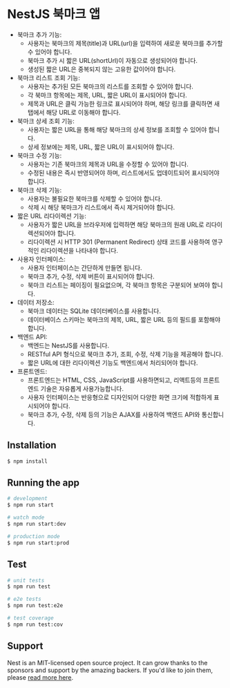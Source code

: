 # NestJS 북마크 앱

- 북마크 추가 기능:
    - 사용자는 북마크의 제목(title)과 URL(url)을 입력하여 새로운 북마크를 추가할 수 있어야 합니다.
    - 북마크 추가 시 짧은 URL(shortUrl)이 자동으로 생성되어야 합니다.
    - 생성된 짧은 URL은 중복되지 않는 고유한 값이어야 합니다.
- 북마크 리스트 조회 기능:
    - 사용자는 추가된 모든 북마크의 리스트를 조회할 수 있어야 합니다.
    - 각 북마크 항목에는 제목, URL, 짧은 URL이 표시되어야 합니다.
    - 제목과 URL은 클릭 가능한 링크로 표시되어야 하며, 해당 링크를 클릭하면 새 탭에서 해당 URL로 이동해야 합니다.
- 북마크 상세 조회 기능:
    - 사용자는 짧은 URL을 통해 해당 북마크의 상세 정보를 조회할 수 있어야 합니다.
    - 상세 정보에는 제목, URL, 짧은 URL이 표시되어야 합니다.
- 북마크 수정 기능:
    - 사용자는 기존 북마크의 제목과 URL을 수정할 수 있어야 합니다.
    - 수정된 내용은 즉시 반영되어야 하며, 리스트에서도 업데이트되어 표시되어야 합니다.
- 북마크 삭제 기능:
    - 사용자는 불필요한 북마크를 삭제할 수 있어야 합니다.
    - 삭제 시 해당 북마크가 리스트에서 즉시 제거되어야 합니다.
- 짧은 URL 리다이렉션 기능:
    - 사용자가 짧은 URL을 브라우저에 입력하면 해당 북마크의 원래 URL로 리다이렉션되어야 합니다.
    - 리다이렉션 시 HTTP 301 (Permanent Redirect) 상태 코드를 사용하여 영구적인 리다이렉션을 나타내야 합니다.
- 사용자 인터페이스:
    - 사용자 인터페이스는 간단하게 만들면 됩니다.
    - 북마크 추가, 수정, 삭제 버튼이 표시되어야 합니다.
    - 북마크 리스트는 페이징이 필요없으며, 각 북마크 항목은 구분되어 보여야 합니다.
- 데이터 저장소:
    - 북마크 데이터는 SQLite 데이터베이스를 사용합니다.
    - 데이터베이스 스키마는 북마크의 제목, URL, 짧은 URL 등의 필드를 포함해야 합니다.
- 백엔드 API:
    - 백엔드는 NestJS를 사용합니다.
    - RESTful API 형식으로 북마크 추가, 조회, 수정, 삭제 기능을 제공해야 합니다.
    - 짧은 URL에 대한 리다이렉션 기능도 백엔드에서 처리되어야 합니다.
- 프론트엔드:
    - 프론트엔드는 HTML, CSS, JavaScript를 사용하면되고, 리액트등의 프론트엔드 기술은 자유롭게 사용가능합니다.
    - 사용자 인터페이스는 반응형으로 디자인되어 다양한 화면 크기에 적합하게 표시되어야 합니다.
    - 북마크 추가, 수정, 삭제 등의 기능은 AJAX를 사용하여 백엔드 API와 통신합니다.

## Installation

```bash
$ npm install
```

## Running the app

```bash
# development
$ npm run start

# watch mode
$ npm run start:dev

# production mode
$ npm run start:prod
```

## Test

```bash
# unit tests
$ npm run test

# e2e tests
$ npm run test:e2e

# test coverage
$ npm run test:cov
```

## Support

Nest is an MIT-licensed open source project. It can grow thanks to the sponsors and support by the amazing backers. If you'd like to join them, please [read more here](https://docs.nestjs.com/support).

